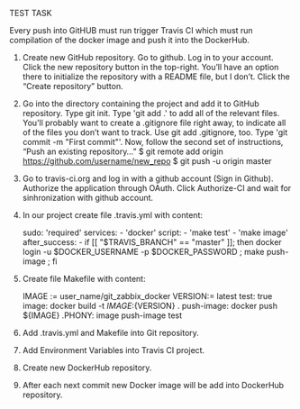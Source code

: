 TEST TASK

Every push into GitHUB must  run trigger Travis CI which must run compilation of the docker image  and push it into the DockerHub.

1. Create new GitHub repository.
     Go to github.
     Log in to your account.
     Click the new repository button in the top-right. You’ll have an option there to initialize the repository with a README file, but I don’t.
     Click the “Create repository” button.
2. Go into the directory containing the project and add it to GitHub repository. 
     Type git init.
     Type 'git add .' to add all of the relevant files.
     You’ll probably want to create a .gitignore file right away, to indicate all of the files you don’t want to track. Use git add .gitignore, too.
     Type 'git commit -m "First commit"'.
     Now, follow the second set of instructions, “Push an existing repository…”
       $ git remote add origin https://github.com/username/new_repo
       $ git push -u origin master
3. Go to travis-ci.org and log in with a github account (Sign in Github). Authorize the application through OAuth. 
     Click Authorize-CI and wait for sinhronization with github account.
4. In our project create file .travis.yml with content:
    
    
      sudo: 'required'
      services:
        - 'docker'
      script:
        - 'make test'
        - 'make image'
      after_success:
        - if [[ "$TRAVIS_BRANCH" == "master" ]]; then
            docker login -u $DOCKER_USERNAME -p $DOCKER_PASSWORD ;
            make push-image ;
          fi
	  
5. Create file Makefile with content:
          
	  IMAGE := user_name/git_zabbix_docker
          VERSION:= latest
          test:
            	   true
          image:
	         docker build -t ${IMAGE}:${VERSION} .
          push-image:
	         docker push ${IMAGE}
          .PHONY: image push-image test


6. Add .travis.yml and Makefile into Git repository.
7. Add Environment Variables into Travis CI project.
8. Create new DockerHub repository.
8. After each next commit new Docker image will be add into DockerHub repository.

